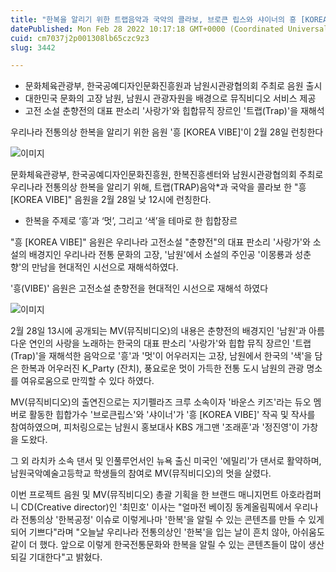 ```yaml
---
title: "한복을 알리기 위한 트랩음악과 국악의 콜라보, 브로큰 립스와 샤이너의 흥 [KOREA VIBE]"
datePublished: Mon Feb 28 2022 10:17:18 GMT+0000 (Coordinated Universal Time)
cuid: cm7037j2p001308lb65czc9z3
slug: 3442

---
```



- 문화체육관광부, 한국공예디자인문화진흥원과 남원시관광협의회 주최로 음원 출시
- 대한민국 문화의 고장 남원, 남원시 관광자원을 배경으로 뮤직비디오 서비스 제공
- 고전 소설 춘향전의 대표 판소리 '사랑가'와 힙합뮤직 장르인 '트랩(Trap)'을 재해석

우리나라 전통의상 한복을 알리기 위한 음원 '흥 [KOREA VIBE]'이 2월 28일 런칭한다

![이미지](https://cdn.hashnode.com/res/hashnode/image/upload/v1739254472234/69f1b482-f865-4708-977a-8800037662be.png)

문화체육관광부, 한국공예디자인문화진흥원, 한복진흥센터와 남원시관광협의회 주최로 우리나라 전통의상 한복을 알리기 위해, 트랩(TRAP)음악*과 국악을 콜라보 한 "흥 [KOREA VIBE]" 음원을 2월 28일 낮 12시에 런칭한다.

* 한복을 주제로 ‘흥’과 ‘멋’, 그리고 ‘색’을 테마로 한 힙합장르

"흥 [KOREA VIBE]" 음원은 우리나라 고전소설 "춘향전"의 대표 판소리 '사랑가'와 소설의 배경지인 우리나라 전통 문화의 고장, '남원'에서 소설의 주인공 '이몽룡과 성춘향'의 만남을 현대적인 시선으로 재해석하였다.

'흥(VIBE)' 음원은 고전소설 춘향전을 현대적인 시선으로 재해석 하였다

![이미지](https://cdn.hashnode.com/res/hashnode/image/upload/v1739254474751/99270f3b-f1e6-4404-a4e9-8ac3732f3b4b.png)

2월 28일 13시에 공개되는 MV(뮤직비디오)의 내용은 춘향전의 배경지인 '남원'과 아름다운 연인의 사랑을 노래하는 한국의 대표 판소리 '사랑가'와 힙합 뮤직 장르인 '트랩(Trap)'을 재해석한 음악으로 '흥'과 '멋'이 어우러지는 고장, 남원에서 한국의 '색'을 담은 한복과 어우러진 K_Party (잔치), 풍요로운 멋이 가득한 전통 도시 남원의 관광 명소를 여유로움으로 만끽할 수 있다 하였다.

MV(뮤직비디오)의 출연진으로는 지기펠라즈 크루 소속이자 '바운스 키즈'라는 듀오 멤버로 활동한 힙합가수 '브로큰립스'와 '샤이너'가 '흥 [KOREA VIBE]' 작곡 및 작사를 참여하였으며, 피처링으로는 남원시 홍보대사 KBS 개그맨 '조래훈'과 '정진영'이 가창을 도왔다.

그 외 라치카 소속 댄서 및 인풀루언서인 뉴욕 출신 미국인 '에밀리'가 댄서로 활약하며, 남원국악예술고등학교 학생들의 참여로 MV(뮤직비디오)의 멋을 살렸다.

이번 프로젝트 음원 및 MV(뮤직비디오) 총괄 기획을 한 브랜드 매니지먼트 아호라컴퍼니 CD(Creative director)인 '최민호' 이사는 "얼마전 베이징 동계올림픽에서 우리나라 전통의상 '한복공정' 이슈로 이렇게나마 '한복'을 알릴 수 있는 콘텐츠를 만들 수 있게 되어 기쁘다"라며 "오늘날 우리나라 전통의상인 '한복'을 입는 날이 흔치 않아, 아쉬움도 같이 더 했다. 앞으로 이렇게 한국전통문화와 한복을 알릴 수 있는 콘텐츠들이 많이 생산되길 기대한다"고 밝혔다.